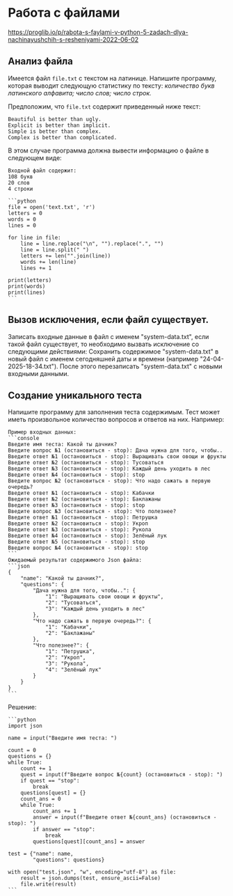 # Работа с файлами

https://proglib.io/p/rabota-s-faylami-v-python-5-zadach-dlya-nachinayushchih-s-resheniyami-2022-06-02

## Анализ файла

Имеется файл `file.txt` с текстом на латинице. Напишите программу, которая выводит следующую статистику по тексту:
_количество букв латинского алфавита;
число слов;
число строк._

Предположим, что `file.txt` содержит приведенный ниже текст:

```text
Beautiful is better than ugly.
Explicit is better than implicit.
Simple is better than complex.
Complex is better than complicated.
```

В этом случае программа должна вывести информацию о файле в следующем виде:       

```
Входной файл содержит:
108 букв
20 слов
4 строки
```

````{toggle}
```python
file = open('text.txt', 'r')
letters = 0
words = 0
lines = 0

for line in file:
    line = line.replace("\n", "").replace(".", "")
    line = line.split(" ")
    letters += len("".join(line))
    words += len(line)
    lines += 1
    
print(letters)
print(words)
print(lines)
```
````

## Вызов исключения, если файл существует.

Записать входные данные в файл с именем "system-data.txt", если такой файл существует, то необходимо вызвать исключение со следующими действиями:
Сохранить содержимое "system-data.txt" в новый файл с именем сегодняшней даты и времени (например "24-04-2025-18-34.txt"). После этого перезаписать "system-data.txt" с новыми входными данными.


## Создание уникального теста

Напишите программу для заполнения теста содержимым. Тест может иметь произвольное количество вопросов и ответов на них. Например:

````{toggle}
Пример входных данных: 
```console
Введите имя теста: Какой ты дачник?
Введите вопрос №1 (остановиться - stop): Дача нужна для того, чтобы..
Введите ответ №1 (остановиться - stop): Выращивать свои овощи и фрукты
Введите ответ №2 (остановиться - stop): Тусоваться
Введите ответ №3 (остановиться - stop): Каждый день уходить в лес
Введите ответ №4 (остановиться - stop): stop
Введите вопрос №2 (остановиться - stop): Что надо сажать в первую очередь?
Введите ответ №1 (остановиться - stop): Кабачки
Введите ответ №2 (остановиться - stop): Баклажаны
Введите ответ №3 (остановиться - stop): stop
Введите вопрос №3 (остановиться - stop): Что полезнее?
Введите ответ №1 (остановиться - stop): Петрушка
Введите ответ №2 (остановиться - stop): Укроп
Введите ответ №3 (остановиться - stop): Рукола
Введите ответ №4 (остановиться - stop): Зелёный лук
Введите ответ №5 (остановиться - stop): stop
Введите вопрос №4 (остановиться - stop): stop
```
Ожидаемый результат содержимого Json файла:
```json
{
    "name": "Какой ты дачник?",
    "questions": {
        "Дача нужна для того, чтобы..": {
            "1": "Выращивать свои овощи и фрукты",
            "2": "Тусоваться",
            "3": "Каждый день уходить в лес"
        },
        "Что надо сажать в первую очередь?": {
            "1": "Кабачки",
            "2": "Баклажаны"
        },
        "Что полезнее?": {
            "1": "Петрушка",
            "2": "Укроп",
            "3": "Рукола",
            "4": "Зелёный лук"
        }
    }
}
```
````
Решение:
````{toggle}
```python
import json

name = input("Введите имя теста: ")

count = 0
questions = {}
while True:
    count += 1
    quest = input(f"Введите вопрос №{count} (остановиться - stop): ")
    if quest == "stop":
        break
    questions[quest] = {}
    count_ans = 0
    while True:
        count_ans += 1
        answer = input(f"Введите ответ №{count_ans} (остановиться - stop): ")
        if answer == "stop":
            break
        questions[quest][count_ans] = answer

test = {"name": name,
        "questions": questions}

with open("test.json", "w", encoding="utf-8") as file:
    result = json.dumps(test, ensure_ascii=False)
    file.write(result)
```
````